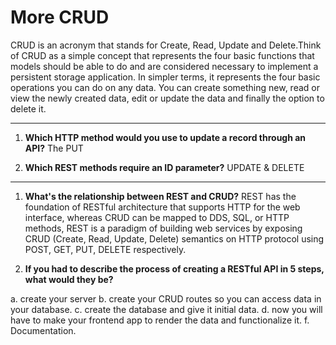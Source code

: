 # More CRUD

CRUD is an acronym that stands for Create, Read, Update and Delete.Think of CRUD as a simple concept that represents the four basic functions that models should be able to do and are considered necessary to implement a persistent storage application. In simpler terms, it represents the four basic operations you can do on any data. You can create something new, read or view the newly created data, edit or update the data and finally the option to delete it.

***


1. **Which HTTP method would you use to update a record through an API?**
    The PUT 


2. **Which REST methods require an ID parameter?**
    UPDATE & DELETE

***


1. **What's the relationship between REST and CRUD?**
REST has the foundation of RESTful architecture that supports HTTP for the web interface, whereas CRUD can be mapped to DDS, SQL, or HTTP methods,
REST is a paradigm of building web services by exposing CRUD (Create, Read, Update, Delete) semantics on HTTP protocol using POST, GET, PUT, DELETE respectively.


2. **If you had to describe the process of creating a RESTful API in 5 steps, what would they be?**

a. create your server 
b. create your CRUD routes so you can access data in your database.
c. create the database and give it initial data.
d. now you will have to make your frontend app to render the data and functionalize it.
f. Documentation.

